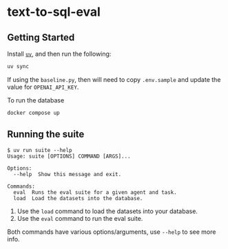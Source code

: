# text-to-sql-eval

## Getting Started

Install [`uv`](https://docs.astral.sh/uv/), and then run the following:

```bash
uv sync
```

If using the `baseline.py`, then will need to copy `.env.sample` and update the
value for `OPENAI_API_KEY`.

To run the database

```bash
docker compose up
```

## Running the suite

```text
$ uv run suite --help
Usage: suite [OPTIONS] COMMAND [ARGS]...

Options:
  --help  Show this message and exit.

Commands:
  eval  Runs the eval suite for a given agent and task.
  load  Load the datasets into the database.
```

1. Use the `load` command to load the datasets into your database.
1. Use the `eval` command to run the eval suite.

Both commands have various options/arguments, use `--help` to see more info.
